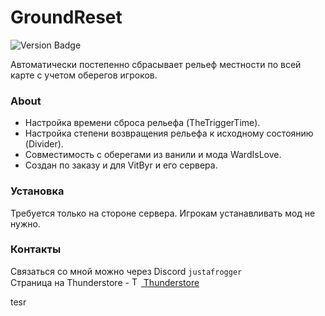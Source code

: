 # GroundReset 
![Version Badge](https://img.shields.io/badge/version-2.3.1-blue.svg)

Автоматически постепенно сбрасывает рельеф местности по всей карте с учетом оберегов игроков.

### About
- Настройка времени сброса рельефа (TheTriggerTime).
- Настройка степени возвращения рельефа к исходному состоянию (Divider).
- Совместимость с оберегами из ванили и мода WardIsLove.
- Создан по заказу и для VitByr и его сервера.

### Установка
Требуется только на стороне сервера. Игрокам устанавливать мод не нужно.

### Контакты
Связаться со мной можно через Discord `justafrogger`<br>
Страница на Thunderstore -
<a href="https://valheim.thunderstore.io/package/Frogger/">
<img src="https://gcdn.thunderstore.io/live/community/valheim/PNG_color_logo_only_1_transparent.png" alt="Thunderstore Logo" style="width: 15px">
Thunderstore
</a>

tesr
